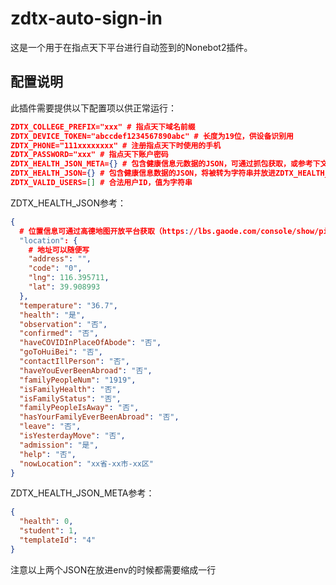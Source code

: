 # zdtx-auto-sign-in

这是一个用于在指点天下平台进行自动签到的Nonebot2插件。

## 配置说明

此插件需要提供以下配置项以供正常运行：

```json
ZDTX_COLLEGE_PREFIX="xxx" # 指点天下域名前缀
ZDTX_DEVICE_TOKEN="abccdef1234567890abc" # 长度为19位，供设备识别用
ZDTX_PHONE="111xxxxxxxx" # 注册指点天下时使用的手机
ZDTX_PASSWORD="xxx" # 指点天下账户密码
ZDTX_HEALTH_JSON_META={} # 包含健康信息元数据的JSON，可通过抓包获取，或参考下文手写一份
ZDTX_HEALTH_JSON={} # 包含健康信息数据的JSON，将被转为字符串并放进ZDTX_HEALTH_JSON_META的content属性，可通过抓包获取或参考下文手写一份
ZDTX_VALID_USERS=[] # 合法用户ID，值为字符串
```

ZDTX_HEALTH_JSON参考：
```json
{
  # 位置信息可通过高德地图开放平台获取（https://lbs.gaode.com/console/show/picker）
  "location": {
    # 地址可以随便写
    "address": "",
    "code": "0",
    "lng": 116.395711,
    "lat": 39.908993
  },
  "temperature": "36.7",
  "health": "是",
  "observation": "否",
  "confirmed": "否",
  "haveCOVIDInPlaceOfAbode": "否",
  "goToHuiBei": "否",
  "contactIllPerson": "否",
  "haveYouEverBeenAbroad": "否",
  "familyPeopleNum": "1919",
  "isFamilyHealth": "否",
  "isFamilyStatus": "否",
  "familyPeopleIsAway": "否",
  "hasYourFamilyEverBeenAbroad": "否",
  "leave": "否",
  "isYesterdayMove": "否",
  "admission": "是",
  "help": "否",
  "nowLocation": "xx省-xx市-xx区"
}
```

ZDTX_HEALTH_JSON_META参考：
```json
{
  "health": 0,
  "student": 1,
  "templateId": "4"
}
```

注意以上两个JSON在放进env的时候都需要缩成一行